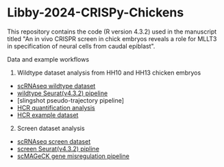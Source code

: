 # Libby-2024-CRISPy-Chickens
This repository contains the code (R version 4.3.2) used in the manuscript titled "An in vivo CRISPR screen in chick embryos reveals a role for MLLT3 in specification of neural cells from caudal epiblast".

Data and example workflows

1. Wildtype dataset analysis from HH10 and HH13 chicken embryos
  - [scRNAseq wildtype dataset](single.cell.RNAseq.datasets.txt)
  - [wildtype Seurat(v4.3.2) pipeline](wildtype.chick.analysis.R)
  - [slingshot pseudo-trajectory pipeline]
  - [HCR quantification analysis](HCR.quantification.ploting.R)
  - [HCR example dataset](HCR-SOX2-TBXT-F2RL1-Bcat_3D_nuclei_features_table_fullstack.csv)


2. Screen dataset analysis
  - [scRNAseq screen dataset](single.cell.RNAseq.datasets.txt)
  - [screen Seurat(v4.3.2) pipline](Screen.analysis.R)
  - [scMAGeCK gene misregulation pipeline](screen_scMAGeCK_pipeline.R)

